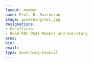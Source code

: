 ```yaml
---
layout: member
name: Prof. B. Ravindran
image: governingravi.jpg
designations: 
- Ex-officio
- Head RBC-DSAI Member and Secretary
area:
bio:
email:
type: Governing-Council
---
```

